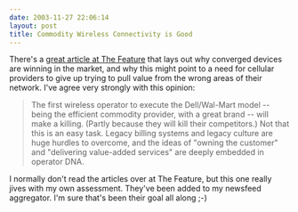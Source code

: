 ```yaml
---
date: 2003-11-27 22:06:14
layout: post
title: Commodity Wireless Connectivity is Good
---
```


There's a [great article at The Feature](http://www.thefeature.com/article?articleid=100213) that lays out why converged devices are winning in the market, and why this might point to a need for cellular providers to give up trying to pull value from the wrong areas of their network. I've agree very strongly with this opinion:



> The first wireless operator to execute the Dell/Wal-Mart model -- being the efficient commodity provider, with a great brand -- will make a killing. (Partly because they will kill their competitors.) Not that this is an easy task. Legacy billing systems and legacy culture are huge hurdles to overcome, and the ideas of "owning the customer" and "delivering value-added services" are deeply embedded in operator DNA.



I normally don't read the articles over at The Feature, but this one really jives with my own assessment. They've been added to my newsfeed aggregator. I'm sure that's been their goal all along ;-)
